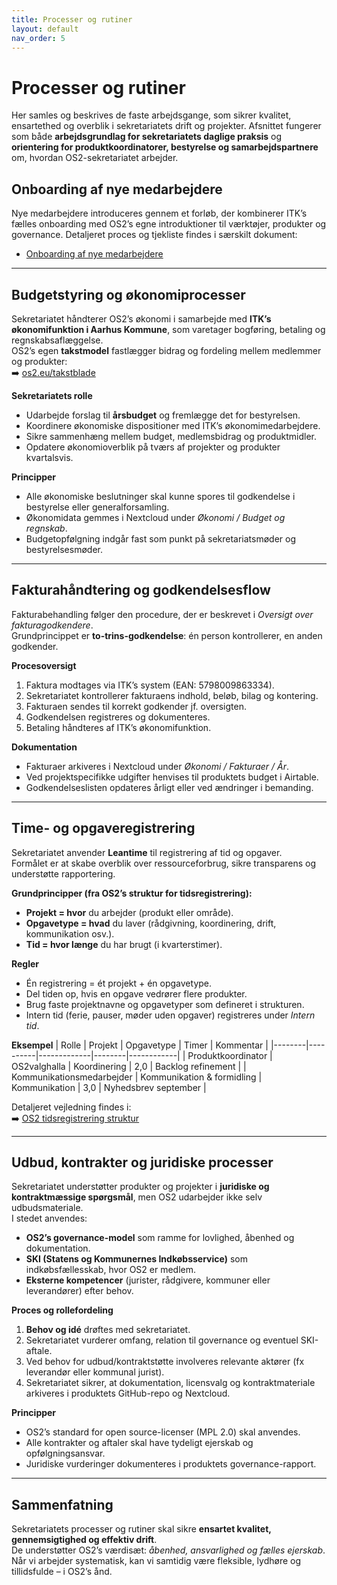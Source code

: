 ```yaml
---
title: Processer og rutiner
layout: default
nav_order: 5
---
```


# Processer og rutiner  
Her samles og beskrives de faste arbejdsgange, som sikrer kvalitet, ensartethed og overblik i sekretariatets drift og projekter. Afsnittet fungerer som både **arbejdsgrundlag for sekretariatets daglige praksis** og **orientering for produktkoordinatorer, bestyrelse og samarbejdspartnere** om, hvordan OS2-sekretariatet arbejder.


## Onboarding af nye medarbejdere
Nye medarbejdere introduceres gennem et forløb, der kombinerer ITK’s fælles onboarding med OS2’s egne introduktioner til værktøjer, produkter og governance. Detaljeret proces og tjekliste findes i særskilt dokument:  

- [Onboarding af nye medarbejdere](processes/onboarding.md)

---

## Budgetstyring og økonomiprocesser
Sekretariatet håndterer OS2’s økonomi i samarbejde med **ITK’s økonomifunktion i Aarhus Kommune**, som varetager bogføring, betaling og regnskabsaflæggelse.  
OS2’s egen **takstmodel** fastlægger bidrag og fordeling mellem medlemmer og produkter:  
➡️ [os2.eu/takstblade](https://www.os2.eu/takstblade)

**Sekretariatets rolle**
- Udarbejde forslag til **årsbudget** og fremlægge det for bestyrelsen.  
- Koordinere økonomiske dispositioner med ITK’s økonomimedarbejdere.  
- Sikre sammenhæng mellem budget, medlemsbidrag og produktmidler.  
- Opdatere økonomioverblik på tværs af projekter og produkter kvartalsvis.  

**Principper**
- Alle økonomiske beslutninger skal kunne spores til godkendelse i bestyrelse eller generalforsamling.  
- Økonomidata gemmes i Nextcloud under *Økonomi / Budget og regnskab*.  
- Budgetopfølgning indgår fast som punkt på sekretariatsmøder og bestyrelsesmøder.

---

## Fakturahåndtering og godkendelsesflow
Fakturabehandling følger den procedure, der er beskrevet i *Oversigt over fakturagodkendere*.  
Grundprincippet er **to-trins-godkendelse**: én person kontrollerer, en anden godkender.

**Procesoversigt**
1. Faktura modtages via ITK’s system (EAN: 5798009863334).  
2. Sekretariatet kontrollerer fakturaens indhold, beløb, bilag og kontering.  
3. Fakturaen sendes til korrekt godkender jf. oversigten.  
4. Godkendelsen registreres og dokumenteres.  
5. Betaling håndteres af ITK’s økonomifunktion.  

**Dokumentation**
- Fakturaer arkiveres i Nextcloud under *Økonomi / Fakturaer / År*.  
- Ved projektspecifikke udgifter henvises til produktets budget i Airtable.  
- Godkendelseslisten opdateres årligt eller ved ændringer i bemanding.

---

## Time- og opgaveregistrering
Sekretariatet anvender **Leantime** til registrering af tid og opgaver.  
Formålet er at skabe overblik over ressourceforbrug, sikre transparens og understøtte rapportering.

**Grundprincipper (fra OS2’s struktur for tidsregistrering):**
- **Projekt = hvor** du arbejder (produkt eller område).  
- **Opgavetype = hvad** du laver (rådgivning, koordinering, drift, kommunikation osv.).  
- **Tid = hvor længe** du har brugt (i kvarterstimer).  

**Regler**
- Én registrering = ét projekt + én opgavetype.  
- Del tiden op, hvis en opgave vedrører flere produkter.  
- Brug faste projektnavne og opgavetyper som defineret i strukturen.  
- Intern tid (ferie, pauser, møder uden opgaver) registreres under *Intern tid*.  

**Eksempel**
| Rolle | Projekt | Opgavetype | Timer | Kommentar |
|--------|----------|-------------|--------|------------|
| Produktkoordinator | OS2valghalla | Koordinering | 2,0 | Backlog refinement |
| Kommunikationsmedarbejder | Kommunikation & formidling | Kommunikation | 3,0 | Nyhedsbrev september |

Detaljeret vejledning findes i:  
➡️ [OS2 tidsregistrering struktur](./OS2_tidsregistrering_struktur.md)

---

## Udbud, kontrakter og juridiske processer
Sekretariatet understøtter produkter og projekter i **juridiske og kontraktmæssige spørgsmål**, men OS2 udarbejder ikke selv udbudsmateriale.  
I stedet anvendes:
- **OS2’s governance-model** som ramme for lovlighed, åbenhed og dokumentation.  
- **SKI (Statens og Kommunernes Indkøbsservice)** som indkøbsfællesskab, hvor OS2 er medlem.  
- **Eksterne kompetencer** (jurister, rådgivere, kommuner eller leverandører) efter behov.  

**Proces og rollefordeling**
1. **Behov og idé** drøftes med sekretariatet.  
2. Sekretariatet vurderer omfang, relation til governance og eventuel SKI-aftale.  
3. Ved behov for udbud/kontraktstøtte involveres relevante aktører (fx leverandør eller kommunal jurist).  
4. Sekretariatet sikrer, at dokumentation, licensvalg og kontraktmateriale arkiveres i produktets GitHub-repo og Nextcloud.  

**Principper**
- OS2’s standard for open source-licenser (MPL 2.0) skal anvendes.  
- Alle kontrakter og aftaler skal have tydeligt ejerskab og opfølgningsansvar.  
- Juridiske vurderinger dokumenteres i produktets governance-rapport.  

---

## Sammenfatning
Sekretariatets processer og rutiner skal sikre **ensartet kvalitet, gennemsigtighed og effektiv drift**.  
De understøtter OS2’s værdisæt: *åbenhed, ansvarlighed og fælles ejerskab*.  
Når vi arbejder systematisk, kan vi samtidig være fleksible, lydhøre og tillidsfulde – i OS2’s ånd.
